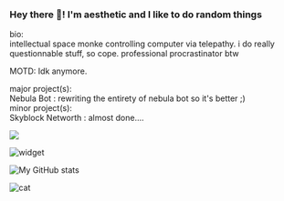 ### Hey there 👋! I'm aesthetic and I like to do random things  
bio:  
intellectual space monke controlling computer via telepathy. i do really questionnable stuff, so cope. professional procrastinator btw  

MOTD:
Idk anymore. 

major project(s):  
Nebula Bot : rewriting the entirety of nebula bot so it's better ;)  
minor project(s):  
Skyblock Networth : almost done.... 

![](https://komarev.com/ghpvc/?username=aesthetic0001)

![widget](https://discord.c99.nl/widget/theme-2/575109908169752577.png) 

![My GitHub stats](https://github-readme-stats.vercel.app/api?username=aesthetic0001&count_private=true)

![cat](https://user-images.githubusercontent.com/15858616/112492863-05455380-8d58-11eb-9c77-a4535d85f49b.gif)
 
